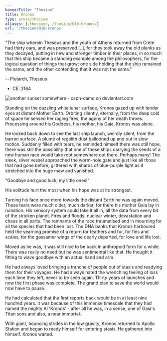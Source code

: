 ```yaml
---
bannerTitle: "Thesium" 
title: Kronos
type: prose/thesium
aliases: [/thesium/, /thesium/010-kronos/]
url: '/thesium/010-kronos'
---
```


<div class="quote">

"The ship wherein Theseus and the youth of Athens returned from Crete had
thirty oars, and was preserved [..], for they took away the old planks as they
decayed, putting in new and stronger timber in their places, in so much that
this ship became a standing example among the philosophers, for the logical
question of things that grow; one side holding that the ship remained the same,
and the other contending that it was not the same."  

-- Plutarch, Theseus

</div>

<div class="data">

- CE: 2164 

</div>

![another sunset somewhere - capn-damo on deviantart.com](/images/thesium/another-sunset-somewhere.png)


Standing on the dazzling white lunar surface, Kronos gazed up with tender eyes
at distant Mother Earth. Orbiting silently, eternally, from the deep cold of
space he sensed her raging fires, the agony of her death throes. Processing
around his Goddess, his mother, his Gaia, Kronos was alone.

He looked back down to see the last ship launch, weirdly silent, from the
barren surface. A plume of regolith dust ballooned up and out in slow motion.
Suddenly filled with tears, he reminded himself there was still hope, there was
still the possibility that one of these ships carrying the seeds of a new human
race would take root somewhere out there. Perhaps many! The sleek, silver
vessel approached the worm-hole gate and just like all those that had gone
before, glittered with shards of blue-purple light as it stretched into the
huge maw and vanished. 

"Goodbye and good luck, my little ones!"

His solitude hurt the most when his hope was at its strongest.

Turning his face once more towards the distant Earth he was again moved. These
tears were much older, much darker, for there his mother Gaia lay in ruination.
His sensory system could take it all in, all the data from every bit of the
stricken planet. Fires and floods, nuclear winter, devastation and chaos in all
parts. The remnants of the race traumatised and in mourning for all the species
that had been lost. The DNA banks that Kronos harboured held the yearning
promise of a return for feathers and fur, for fins and scales, for the gossamer
wings of the dearly departed, for love and life lost.

Moved as he was, it was still nice to be back in anthropoid form for a while.
There was really no need but he was sentimental like that. He thought it fitting
to wave goodbye with an actual hand and arm.

He had always loved bringing a tranche of people out of stasis and readying them
for their voyages. He had always hated the wrenching feeling of loss each time
they left, never to be seen again. Thirty years of launches and now the first
phase was complete. The grand plan to save the world would now have to pause.

He had calculated that the first reports back would be in at least nine hundred
years. It was because of this immense timescale that they had named the mighty
AI 'Kronos' - after all he was, in a sense, one of Gaia's Titan sons and also, a
near immortal.

With giant, bouncing strides in the low gravity, Kronos returned to Apollo
Station and began to ready himself for entering stasis. He gathered into
himself. Kronos waited.
